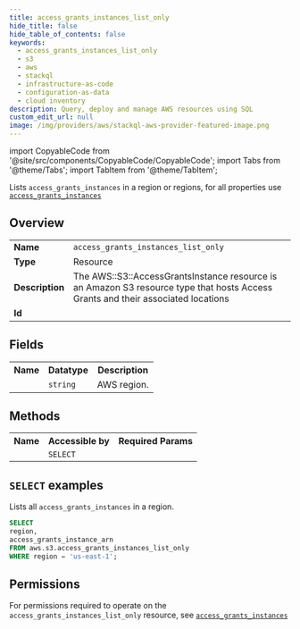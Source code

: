```yaml
---
title: access_grants_instances_list_only
hide_title: false
hide_table_of_contents: false
keywords:
  - access_grants_instances_list_only
  - s3
  - aws
  - stackql
  - infrastructure-as-code
  - configuration-as-data
  - cloud inventory
description: Query, deploy and manage AWS resources using SQL
custom_edit_url: null
image: /img/providers/aws/stackql-aws-provider-featured-image.png
---
```


import CopyableCode from '@site/src/components/CopyableCode/CopyableCode';
import Tabs from '@theme/Tabs';
import TabItem from '@theme/TabItem';

Lists <code>access_grants_instances</code> in a region or regions, for all properties use <a href="/providers/aws/serviceName/access_grants_instances/"><code>access_grants_instances</code></a>

## Overview
<table><tbody>
<tr><td><b>Name</b></td><td><code>access_grants_instances_list_only</code></td></tr>
<tr><td><b>Type</b></td><td>Resource</td></tr>
<tr><td><b>Description</b></td><td>The AWS::S3::AccessGrantsInstance resource is an Amazon S3 resource type that hosts Access Grants and their associated locations</td></tr>
<tr><td><b>Id</b></td><td><CopyableCode code="aws.s3.access_grants_instances_list_only" /></td></tr>
</tbody></table>

## Fields
<table><tbody><tr><th>Name</th><th>Datatype</th><th>Description</th></tr><tr><td><CopyableCode code="region" /></td><td><code>string</code></td><td>AWS region.</td></tr>
</tbody></table>

## Methods

<table><tbody>
  <tr>
    <th>Name</th>
    <th>Accessible by</th>
    <th>Required Params</th>
  </tr>
  <tr>
    <td><CopyableCode code="list_resources" /></td>
    <td><code>SELECT</code></td>
    <td><CopyableCode code="region" /></td>
  </tr>
</tbody></table>

## `SELECT` examples
Lists all <code>access_grants_instances</code> in a region.
```sql
SELECT
region,
access_grants_instance_arn
FROM aws.s3.access_grants_instances_list_only
WHERE region = 'us-east-1';
```


## Permissions

For permissions required to operate on the <code>access_grants_instances_list_only</code> resource, see <a href="/providers/aws/s3/access_grants_instances/#permissions"><code>access_grants_instances</code></a>

